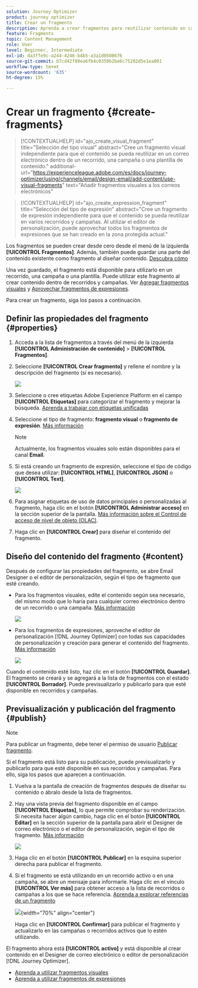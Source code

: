 ```yaml
---
solution: Journey Optimizer
product: journey optimizer
title: Crear un fragmento
description: Aprenda a crear fragmentos para reutilizar contenido en campañas y recorridos de Journey Optimizer
feature: Fragments
topic: Content Management
role: User
level: Beginner, Intermediate
exl-id: da3ffe9c-a244-4246-b4b5-a3a1d0508676
source-git-commit: b7cd42f89ea6fb4c0359b2be6c75202d5e1ea001
workflow-type: tm+mt
source-wordcount: '635'
ht-degree: 15%

---
```


# Crear un fragmento {#create-fragments}

>[!CONTEXTUALHELP]
>id="ajo_create_visual_fragment"
>title="Selección del tipo visual"
>abstract="Cree un fragmento visual independiente para que el contenido se pueda reutilizar en un correo electrónico dentro de un recorrido, una campaña o una plantilla de contenido."
>additional-url="https://experienceleague.adobe.com/es/docs/journey-optimizer/using/channels/email/design-email/add-content/use-visual-fragments" text="Añadir fragmentos visuales a los correos electrónicos"

>[!CONTEXTUALHELP]
>id="ajo_create_expression_fragment"
>title="Selección del tipo de expresión"
>abstract="Cree un fragmento de expresión independiente para que el contenido se pueda reutilizar en varios recorridos y campañas. Al utilizar el editor de personalización, puede aprovechar todos los fragmentos de expresiones que se han creado en la zona protegida actual."


Los fragmentos se pueden crear desde cero desde el menú de la izquierda **[!UICONTROL Fragmentos]**. Además, también puede guardar una parte del contenido existente como fragmento al diseñar contenido. [Descubra cómo](#save-as-fragment)

Una vez guardado, el fragmento está disponible para utilizarlo en un recorrido, una campaña o una plantilla. Puede utilizar este fragmento al crear contenido dentro de recorridos y campañas. Ver [Agregar fragmentos visuales](../email/use-visual-fragments.md) y [Aprovechar fragmentos de expresiones](../personalization/use-expression-fragments.md).

Para crear un fragmento, siga los pasos a continuación.

## Definir las propiedades del fragmento {#properties}

1. Acceda a la lista de fragmentos a través del menú de la izquierda **[!UICONTROL Administración de contenido]** > **[!UICONTROL Fragmentos]**.

1. Seleccione **[!UICONTROL Crear fragmento]** y rellene el nombre y la descripción del fragmento (si es necesario).

   ![](assets/fragment-details.png)

1. Seleccione o cree etiquetas Adobe Experience Platform en el campo **[!UICONTROL Etiquetas]** para categorizar el fragmento y mejorar la búsqueda. [Aprenda a trabajar con etiquetas unificadas](../start/search-filter-categorize.md#tags)

1. Seleccione el tipo de fragmento: **fragmento visual** o **fragmento de expresión**. [Más información](../content-management/fragments.md#visual-expression)

   >[!NOTE]
   >
   >Actualmente, los fragmentos visuales solo están disponibles para el canal **Email**.

1. Si está creando un fragmento de expresión, seleccione el tipo de código que desea utilizar: **[!UICONTROL HTML]**, **[!UICONTROL JSON]** o **[!UICONTROL Text]**.

   ![](assets/fragment-expression-type.png)

1. Para asignar etiquetas de uso de datos principales o personalizadas al fragmento, haga clic en el botón **[!UICONTROL Administrar acceso]** en la sección superior de la pantalla. [Más información sobre el Control de acceso de nivel de objeto (OLAC)](../administration/object-based-access.md).

1. Haga clic en **[!UICONTROL Crear]** para diseñar el contenido del fragmento.

## Diseño del contenido del fragmento {#content}

Después de configurar las propiedades del fragmento, se abre Email Designer o el editor de personalización, según el tipo de fragmento que esté creando.

* Para los fragmentos visuales, edite el contenido según sea necesario, del mismo modo que lo haría para cualquier correo electrónico dentro de un recorrido o una campaña. [Más información](../email/get-started-email-design.md)

  ![](assets/fragment-designer.png)

* Para los fragmentos de expresiones, aproveche el editor de personalización [!DNL Journey Optimizer] con todas sus capacidades de personalización y creación para generar el contenido del fragmento. [Más información](../personalization/personalization-build-expressions.md)

  ![](assets/fragment-expression-editor.png)

Cuando el contenido esté listo, haz clic en el botón **[!UICONTROL Guardar]**. El fragmento se creará y se agregará a la lista de fragmentos con el estado **[!UICONTROL Borrador]**. Puede previsualizarlo y publicarlo para que esté disponible en recorridos y campañas.

## Previsualización y publicación del fragmento {#publish}

>[!NOTE]
>
>Para publicar un fragmento, debe tener el permiso de usuario [Publicar fragmento](../administration/ootb-product-profiles.md#content-library-manager).

Si el fragmento está listo para su publicación, puede previsualizarlo y publicarlo para que esté disponible en sus recorridos y campañas. Para ello, siga los pasos que aparecen a continuación.

1. Vuelva a la pantalla de creación de fragmentos después de diseñar su contenido o ábralo desde la lista de fragmentos.

1. Hay una vista previa del fragmento disponible en el campo **[!UICONTROL Etiquetas]**, lo que permite comprobar su renderización. Si necesita hacer algún cambio, haga clic en el botón **[!UICONTROL Editar]** en la sección superior de la pantalla para abrir el Designer de correo electrónico o el editor de personalización, según el tipo de fragmento. [Más información](manage-fragments.md#edit-fragments)

   ![](assets/fragment-preview.png)

1. Haga clic en el botón **[!UICONTROL Publicar]** en la esquina superior derecha para publicar el fragmento.

1. Si el fragmento se está utilizando en un recorrido activo o en una campaña, se abre un mensaje para informarle. Haga clic en el vínculo **[!UICONTROL Ver más]** para obtener acceso a la lista de recorridos o campañas a los que se hace referencia. [Aprenda a explorar referencias de un fragmento](../content-management/manage-fragments.md#explore-references)

   ![](assets/fragment-publish.png){width="70%" align="center"}

   Haga clic en **[!UICONTROL Confirmar]** para publicar el fragmento y actualizarlo en las campañas o recorridos activos que lo estén utilizando.

El fragmento ahora está **[!UICONTROL activo]** y está disponible al crear contenido en el Designer de correo electrónico o editor de personalización [!DNL Journey Optimizer].

* [Aprenda a utilizar fragmentos visuales](../email/use-visual-fragments.md)
* [Aprenda a utilizar fragmentos de expresiones](../personalization/use-expression-fragments.md)
